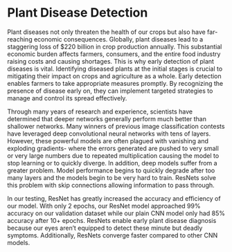# Plant Disease Detection
Plant diseases not only threaten the health of our crops but also have far-reaching economic consequences. Globally, plant diseases lead to a staggering loss of $220 billion in crop production annually. This substantial economic burden affects farmers, consumers, and the entire food industry raising costs and causing shortages. This is why early detection of plant diseases is vital. Identifying diseased plants at the initial stages is crucial to mitigating their impact on crops and agriculture as a whole. Early detection enables farmers to take appropriate measures promptly. By recognizing the presence of disease early on, they can implement targeted strategies to manage and control its spread effectively.

Through many years of research and experience, scientists have determined that deeper networks generally perform much better than shallower networks.  Many winners of previous image classification contests have leveraged deep convolutional neural networks with tens of layers.  However, these powerful models are often plagued with vanishing and exploding gradients- where the errors generated are pushed to very small or very large numbers due to repeated multiplication causing the model to stop learning or to quickly diverge.  In addition, deep models suffer from a greater problem.  Model performance begins to quickly degrade after too many layers and the models begin to be very hard to train.  ResNets solve this problem with skip connections allowing information to pass through.

In our testing, ResNet has greatly increased the accuracy and efficiency of our model.  With only 2 epochs, our ResNet model approached 99% accuracy on our validation dataset while our plain CNN model only had 85% accuracy after 10+ epochs.  ResNets enable early plant disease diagnosis because our eyes aren’t equipped to detect these minute but deadly symptoms. Additionally, ResNets converge faster compared to other CNN models. 
